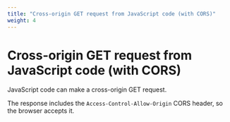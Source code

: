 ```yaml
---
title: "Cross-origin GET request from JavaScript code (with CORS)"
weight: 4
---
```


# Cross-origin GET request from JavaScript code (with CORS)

JavaScript code can make a cross-origin GET request.

The response includes the `Access-Control-Allow-Origin` CORS header, so the browser accepts it.